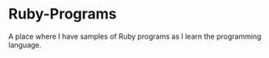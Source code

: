 Ruby-Programs
=============

A place where I have samples of Ruby programs as I learn the programming language.
